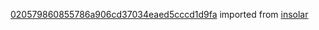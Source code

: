 [020579860855786a906cd37034eaed5cccd1d9fa](https://github.com/insolar/insolar/commit/020579860855786a906cd37034eaed5cccd1d9fa) imported from [insolar](https://github.com/insolar/insolar)
